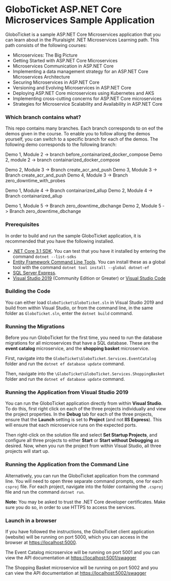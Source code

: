 # GloboTicket ASP.NET Core Microservices Sample Application

GloboTicket is a sample ASP.NET Core Microservices application that you can learn about in the Pluralsight .NET Microservices Learning path. This path consists of the following courses:

- Microservices: The Big Picture
- Getting Started with ASP.NET Core Microservices
- Microservices Communication in ASP.NET Core
- Implementing a data management strategy for an ASP.NET Core Microservices Architecture
- Securing Microservices in ASP.NET Core
- Versioning and Evolving Microservices in ASP.NET Core
- Deploying ASP.NET Core microservices using Kubernetes and AKS
- Implementing cross-cutting concerns for ASP.NET Core microservices
- Strategies for Microservice Scalability and Availability in ASP.NET Core

### Which branch contains what?
This repo contains many branches. Each branch corresponds to on eof the demos given in the course. To enable you to follow allong the demos yourself, you can switch to a specific branch for each of the demos. The following demo corresponds to the following branch:

Demo 1, Module 2 -> branch before_containarized_docker_compose
Demo 2, module 2 -> branch containarized_docker_compose

Demo 2, Module 3 -> Branch create_acr_and_push
Demo 3, Module 3 -> Branch create_acr_and_push
Demo 4, Module 3 -> Branch zero_downtime_with_probes

Demo 1, Module 4 -> Branch containarized_allup
Demo 2, Module 4 -> Branch containarized_allup

Demo 1, Module 5 -> Branch zero_downtime_dbchange
Demo 2, Module 5 -> Branch zero_downtime_dbchange

### Prerequisites

In order to build and run the sample GloboTicket application, it is recommended that you have the following installed.

- [.NET Core 3.1 SDK](https://dotnet.microsoft.com/download). You can test that you have it installed by entering the command `dotnet --list-sdks`
- [Entity Framework Command Line Tools](https://docs.microsoft.com/en-us/ef/core/miscellaneous/cli/dotnet). You can install these as a global tool with the command `dotnet tool install --global dotnet-ef`
- [SQL Server Express](https://docs.microsoft.com/en-us/sql/sql-server/editions-and-components-of-sql-server-version-15?view=sql-server-ver15).
- [Visual Studio 2019](https://visualstudio.microsoft.com/vs/) (Community Edition or Greater) or [Visual Studio Code](https://code.visualstudio.com/)

### Building the Code

You can either load `GloboTicket\GloboTicket.sln` in Visual Studio 2019 and build from within Visual Studio, or from the command line, in the same folder as `GloboTicket.sln`, enter the `dotnet build` command.

### Running the Migrations
Before you run GloboTicket for the first time, you need to run the database migrations for all microservices that have a SQL database. These are the **event catalog** microservice, and the **shopping basket** microservice.

First, navigate into the `GloboTicket\GloboTicket.Services.EventCatalog` folder and run the `dotnet ef database update` command.

Then, navigate into the `\GloboTicket\GloboTicket.Services.ShoppingBasket` folder and run the `dotnet ef database update` command.

### Running the Application from Visual Studio 2019
You can run the GloboTicket application directly from within **Visual Studio**. To do this, first right click on each of the three projects individually and view the project properties. In the **Debug** tab for each of the three projects, ensure that the **Launch** setting is set to **Project** (and not **IIS Express**). This will ensure that each microservice runs on the expected ports. 

Then right-click on the solution file and select **Set Startup Projects**, and configure all three projects to either **Start** or **Start without Debugging** as desired. Now, when you run the project from within Visual Studio, all three projects will start up.

### Running the Application from the Command Line
Alternatively, you can run the GloboTicket application from the command line. You will need to open three separate command prompts, one for each `csproj` file. For each project, navigate into the folder containing the `.csproj` file and run the command `dotnet run`.

**Note:** You may be asked to trust the .NET Core developer certificates. Make sure you do so, in order to use HTTPS to access the services.

### Launch in a browser
If you have followed the instructions, the GloboTicket client application (website) will be running on port 5000, which you can access in the browser at [https://localhost:5000](https://localhost:5000).

The Event Catalog microservice will be running on port 5001 and you can view the API documentation at [https://localhost:5001/swagger](https://localhost:5001/swagger)

The Shopping Basket microservice will be running on port 5002 and you can view the API documentation at [https://localhost:5002/swagger](https://localhost:5002/swagger)




